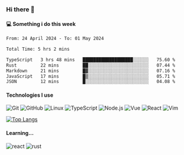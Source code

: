 ### Hi there 👋

#### 💻 Something i do this week

<!--START_SECTION:waka-->

```txt
From: 24 April 2024 - To: 01 May 2024

Total Time: 5 hrs 2 mins

TypeScript   3 hrs 48 mins   ███████████████████░░░░░░   75.60 %
Rust         22 mins         ██░░░░░░░░░░░░░░░░░░░░░░░   07.44 %
Markdown     21 mins         █▓░░░░░░░░░░░░░░░░░░░░░░░   07.16 %
JavaScript   17 mins         █▒░░░░░░░░░░░░░░░░░░░░░░░   05.71 %
JSON         12 mins         █░░░░░░░░░░░░░░░░░░░░░░░░   04.08 %
```

<!--END_SECTION:waka-->


#### Technologies I use
![Git](https://img.shields.io/badge/-Git-222222?style=flat&logo=git&logoColor=F05032)
![GitHub](https://img.shields.io/badge/-GitHub-181717?style=flat&logo=github)
![Linux](https://img.shields.io/badge/-Linux-222222?style=flat&logo=linux&logoColor=FCC624)
![TypeScript](https://img.shields.io/badge/-TypeScript-000000?style=flat&logo=typescript)
![Node.js](https://img.shields.io/badge/-Node.js-222222?style=flat&logo=node.js&logoColor=339933)
![Vue](https://img.shields.io/badge/-Vue-222222?style=flat&logo=Vue.js&logoColor=4FC08D)
![React](https://img.shields.io/badge/-React-222222?style=flat&logo=React&logoColor=blue)
![Vim](https://img.shields.io/badge/-Vim-222222?style=flat&logo=Vim&logoColor=green)

[![Top Langs](https://github-readme-stats.vercel.app/api/top-langs/?username=GodlessLiu&layout=compact)](https://github.com/anuraghazra/github-readme-stats)
#### Learning...
![react](https://img.shields.io/badge/react-18-blue.svg)
![rust](https://img.shields.io/badge/rust-yellow.svg)
